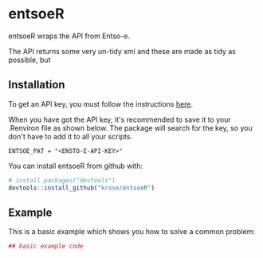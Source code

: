 
<!-- README.md is generated from README.Rmd. Please edit that file -->
entsoeR
=======

entsoeR wraps the API from Entso-e.

The API returns some very un-tidy xml and these are made as tidy as possible, but

Installation
------------

To get an API key, you must follow the instructions [here](https://transparency.entsoe.eu/content/static_content/Static%20content/web%20api/Guide.html#_authentication_and_authorisation).

When you have got the API key, it's recommended to save it to your .Renviron file as shown below. The package will search for the key, so you don't have to add it to all your scripts.

    ENTSOE_PAT = "<ENSTO-E-API-KEY>"

You can install entsoeR from github with:

``` r
# install.packages("devtools")
devtools::install_github("krose/entsoeR")
```

Example
-------

This is a basic example which shows you how to solve a common problem:

``` r
## basic example code
```

